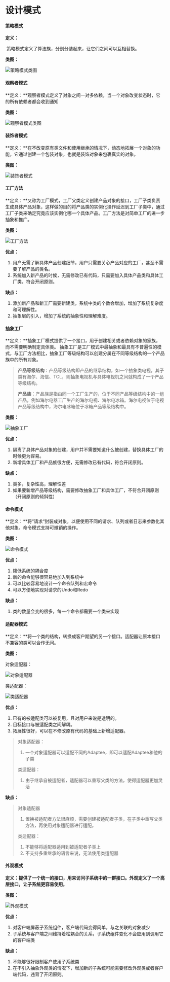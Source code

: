 # 设计模式

#### 策略模式

**定义：**

​	策略模式定义了算法族，分别分装起来，让它们之间可以互相替换。

**类图：**

![策略模式类图](C:\Users\siye.jsy\Desktop\学习资料\笔记\pictures\design_pattern\策略模式.png)



#### 观察者模式

**定义：**观察者模式定义了对象之间一对多依赖，当一个对象改变状态时，它的所有依赖者都会收到通知

**类图：**

![观察者模式类图](C:\Users\siye.jsy\Desktop\学习资料\笔记\pictures\design_pattern\观察者模式.png)



#### 装饰者模式

**定义：**在不改变原有类文件和使用继承的情况下，动态地拓展一个对象的功能，它通过创建一个包装对象，也就是装饰对象来包裹真实的对象。

**类图：**

![装饰者模式](C:\Users\siye.jsy\Desktop\学习资料\笔记\pictures\design_pattern\装饰者模式.png)



#### 工厂方法

**定义：**又称为工厂模式，工厂父类定义创建产品对象的接口，工厂子类负责生成具体产品对象，这样做的目的将产品类的实例化操作延迟到工厂子类中，通过工厂子类来确定究竟应该实例化哪一个具体产品。工厂方法是对简单工厂的进一步抽象和推广。

**类图：**

![工厂方法](C:\Users\siye.jsy\Desktop\学习资料\笔记\pictures\design_pattern\工厂方法.png)

**优点：**

1. 用户无需了解具体产品创建细节，用户只需要关心产品对应的工厂，甚至不需要了解产品的类名。
2. 系统加入新产品的时候，无需修改已有代码，只需要加入具体产品类和具体工厂类，符合开闭原则。

**缺点：**

1. 添加新产品和新工厂需要新建类，系统中类的个数会增加，增加了系统复杂度和可理解性。
2. 抽象层的引入，增加了系统的抽象性和理解难度。



#### 抽象工厂

**定义：**抽象工厂模式提供了一个接口，用于创建相关或者依赖对象的家族，而不需要明确制定具体类。 抽象工厂是工厂模式中最抽象和最具有不普遍性的模式，与工厂方法相比，抽象工厂等级结构可以创建分属在不同等级结构的一个产品族中的所有对象。

> **产品等级结构**：产品等级结构即产品的继承结构，如一个抽象类电视，其子类有海尔、海信、TCL，则抽象电视机与具体电视机之间就构成了一个产品等级结构。
>
> **产品族**：产品族是指由同一个工厂生产的，位于不同产品等级结构中的一组产品，例如海尔电器工厂生产的海尔电视、海尔电冰箱。海尔电视位于电视产品等级结构中，海尔电冰箱位于冰箱产品等级结构中。

**类图：**

![抽象工厂](C:\Users\siye.jsy\Desktop\学习资料\笔记\pictures\design_pattern\抽象工厂.png)

**优点：**

1. 隔离了具体产品对象的创建，用户并不需要知道什么被创建，替换具体工厂的时候更为容易。
2. 新增具体工厂和产品族很方便，无需修改已有代码，符合开闭原则。

**缺点：**

1. 类多，复杂性高，理解性差
2. 如果要新增产品等级结构，需要修改抽象工厂和具体工厂，不符合开闭原则（开闭原则的倾斜性）



#### 命令模式

**定义：**将“请求“封装成对象，以便使用不同的请求、队列或者日志来参数化其他对象。命令模式支持可撤销的操作。

**类图：**

![命令模式](C:\Users\siye.jsy\Desktop\学习资料\笔记\pictures\design_pattern\命令模式.png)



**优点：**

1. 降低系统的耦合度
2. 新的命令能够很容易地加入到系统中
3. 可以比较容易地设计一个命令队列和宏命令
4. 可以方便地实现对请求的Undo和Redo

**缺点：**

1. 类的数量会变的很多，每一个命令都需要一个类来实现



#### 适配器模式

**定义：**将一个类的结构，转换成客户期望的另一个接口。适配器让原本接口不兼容的类可以合作无间。

**类图：**

对象适配器：

![对象适配器](C:\Users\siye.jsy\Desktop\学习资料\笔记\pictures\design_pattern\对象适配器模式.png)

类适配器：

![类适配器](C:\Users\siye.jsy\Desktop\学习资料\笔记\pictures\design_pattern\类适配器.png)

**优点：**

1. 已有的被适配类可以被复用，且对用户来说是透明的。
2. 目标接口与被适配类之间解耦。
3. 拓展性很好，可以在不修改原有代码的基础上新增适配器。

> 对象适配器：
>
> 1. 一个对象适配器可以适配不同的Adaptee，即可以适配Adaptee和他的子类
>
> 类适配器：
>
> 1. 由于继承自被适配者，适配器可以重写父类的方法，使得适配器更加灵活

**缺点：**

> 对象适配器
>
> 1. 置换被适配者方法很麻烦，需要创建被适配者子类，在子类中重写父类方法，再使用对象适配器进行适配。
>
> 类适配器：
>
> 1. 不能够将适配器适用到被适配者子类上
> 2. 不支持多重继承的语言来说，无法使用类适配器



#### 外观模式

**定义：**提供了一个统一的接口，用来访问子系统中的一群接口。外观定义了一个高层接口，让子系统更**容易使用**。

**类图：**

![外观模式](C:\Users\siye.jsy\Desktop\学习资料\笔记\pictures\design_pattern\外观模式.png)

**优点：**

1. 对客户端屏蔽子系统组件，客户端代码变得简单，与之关联的对象减少
2. 子系统与客户端之间维持着松耦合的关系，子系统组件变化不会应用到调用它的客户端类

**缺点：**

1. 不能够很好限制客户使用子系统类
2. 在不引入抽象外观类的情况下，增加新的子系统可能需要修改外观类或者客户端代码，违背了开闭原则。

